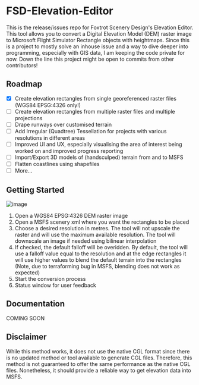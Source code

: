 # FSD-Elevation-Editor
This is the release/issues repo for Foxtrot Scenery Design's Elevation Editor. This tool allows you to convert a Digital Elevation Model (DEM) raster image to Microsoft Flight Simulator Rectangle objects with heightmaps. Since this is a project to mostly solve an inhouse issue and a way to dive deeper into programming, especially with GIS data, I am keeping the code private for now. Down the line this project might be open to commits from other contributors!

## Roadmap
- [x] Create elevation rectangles from single georeferenced raster files (WGS84 EPSG:4326 only!)
- [ ] Create elevation rectangles from multiple raster files and multiple projections
- [ ] Drape runways over customised terrain
- [ ] Add Irregular (Quadtree) Tessellation for projects with various resolutions in different areas
- [ ] Improved UI and UX, especially visualising the area of interest being worked on and improved progress reporting
- [ ] Import/Export 3D models of (handsculped) terrain from and to MSFS
- [ ] Flatten coastlines using shapefiles
- [ ] More...

## Getting Started
![image](https://github.com/BrianDavos/FSD-Elevation-Editor/assets/44494655/d51352b6-7aac-4191-bc55-aaa55a88d819)
1. Open a WGS84 EPSG:4326 DEM raster image
2. Open a MSFS scenery xml where you want the rectangles to be placed
3. Choose a desired resolution in metres. The tool will not upscale the raster and will use the maximum available resolution. The tool will downscale an image if needed using bilinear interpolation
4. If checked, the default falloff will be overidden. By default, the tool will use a falloff value equal to the resolution and at the edge rectangles it will use higher values to blend the default terrain into the rectangles (Note, due to terraforming bug in MSFS, blending does not work as expected)
5. Start the conversion process
6. Status window for user feedback


## Documentation
COMING SOON

## Disclaimer
While this method works, it does not use the native CGL format since there is no updated method or tool available to generate CGL files. Therefore, this method is not guaranteed to offer the same performance as the native CGL files. Nonetheless, it should provide a reliable way to get elevation data into MSFS.
